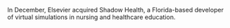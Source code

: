 In December, Elsevier acquired Shadow Health, a Florida-based developer of virtual simulations in nursing and healthcare education.
